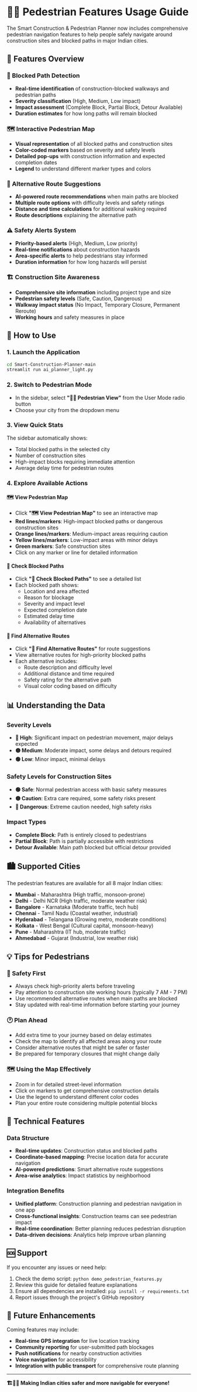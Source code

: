 # 🚶‍♀️ Pedestrian Features Usage Guide

The Smart Construction & Pedestrian Planner now includes comprehensive pedestrian navigation features to help people safely navigate around construction sites and blocked paths in major Indian cities.

## 🌟 Features Overview

### 🚫 Blocked Path Detection
- **Real-time identification** of construction-blocked walkways and pedestrian paths
- **Severity classification** (High, Medium, Low impact)
- **Impact assessment** (Complete Block, Partial Block, Detour Available)
- **Duration estimates** for how long paths will remain blocked

### 🗺️ Interactive Pedestrian Map
- **Visual representation** of all blocked paths and construction sites
- **Color-coded markers** based on severity and safety levels
- **Detailed pop-ups** with construction information and expected completion dates
- **Legend** to understand different marker types and colors

### 🛐️ Alternative Route Suggestions
- **AI-powered route recommendations** when main paths are blocked
- **Multiple route options** with difficulty levels and safety ratings
- **Distance and time calculations** for additional walking required
- **Route descriptions** explaining the alternative path

### ⚠️ Safety Alerts System
- **Priority-based alerts** (High, Medium, Low priority)
- **Real-time notifications** about construction hazards
- **Area-specific alerts** to help pedestrians stay informed
- **Duration information** for how long hazards will persist

### 🏗️ Construction Site Awareness
- **Comprehensive site information** including project type and size
- **Pedestrian safety levels** (Safe, Caution, Dangerous)
- **Walkway impact status** (No Impact, Temporary Closure, Permanent Reroute)
- **Working hours** and safety measures in place

## 🚀 How to Use

### 1. Launch the Application
```bash
cd Smart-Construction-Planner-main
streamlit run ai_planner_light.py
```

### 2. Switch to Pedestrian Mode
- In the sidebar, select **"🚶‍♀️ Pedestrian View"** from the User Mode radio button
- Choose your city from the dropdown menu

### 3. View Quick Stats
The sidebar automatically shows:
- Total blocked paths in the selected city
- Number of construction sites
- High-impact blocks requiring immediate attention
- Average delay time for pedestrian routes

### 4. Explore Available Actions

#### 🗺️ View Pedestrian Map
- Click **"🗺️ View Pedestrian Map"** to see an interactive map
- **Red lines/markers**: High-impact blocked paths or dangerous construction sites
- **Orange lines/markers**: Medium-impact areas requiring caution
- **Yellow lines/markers**: Low-impact areas with minor delays
- **Green markers**: Safe construction sites
- Click on any marker or line for detailed information

#### 🚫 Check Blocked Paths
- Click **"🚫 Check Blocked Paths"** to see a detailed list
- Each blocked path shows:
  - Location and area affected
  - Reason for blockage
  - Severity and impact level
  - Expected completion date
  - Estimated delay time
  - Availability of alternatives

#### 🛐️ Find Alternative Routes
- Click **"🛐️ Find Alternative Routes"** for route suggestions
- View alternative routes for high-priority blocked paths
- Each alternative includes:
  - Route description and difficulty level
  - Additional distance and time required
  - Safety rating for the alternative path
  - Visual color coding based on difficulty

## 📊 Understanding the Data

### Severity Levels
- **🔴 High**: Significant impact on pedestrian movement, major delays expected
- **🟡 Medium**: Moderate impact, some delays and detours required
- **🟢 Low**: Minor impact, minimal delays

### Safety Levels for Construction Sites
- **🟢 Safe**: Normal pedestrian access with basic safety measures
- **🟡 Caution**: Extra care required, some safety risks present
- **🔴 Dangerous**: Extreme caution needed, high safety risks

### Impact Types
- **Complete Block**: Path is entirely closed to pedestrians
- **Partial Block**: Path is partially accessible with restrictions
- **Detour Available**: Main path blocked but official detour provided

## 🏙️ Supported Cities

The pedestrian features are available for all 8 major Indian cities:
- **Mumbai** - Maharashtra (High traffic, monsoon-prone)
- **Delhi** - Delhi NCR (High traffic, moderate weather risk)
- **Bangalore** - Karnataka (Moderate traffic, tech hub)
- **Chennai** - Tamil Nadu (Coastal weather, industrial)
- **Hyderabad** - Telangana (Growing metro, moderate conditions)
- **Kolkata** - West Bengal (Cultural capital, monsoon-heavy)
- **Pune** - Maharashtra (IT hub, moderate traffic)
- **Ahmedabad** - Gujarat (Industrial, low weather risk)

## 💡 Tips for Pedestrians

### 🚨 Safety First
- Always check high-priority alerts before traveling
- Pay attention to construction site working hours (typically 7 AM - 7 PM)
- Use recommended alternative routes when main paths are blocked
- Stay updated with real-time information before starting your journey

### 🕐 Plan Ahead
- Add extra time to your journey based on delay estimates
- Check the map to identify all affected areas along your route
- Consider alternative routes that might be safer or faster
- Be prepared for temporary closures that might change daily

### 🗺️ Using the Map Effectively
- Zoom in for detailed street-level information
- Click on markers to get comprehensive construction details
- Use the legend to understand different color codes
- Plan your entire route considering multiple potential blocks

## 🔧 Technical Features

### Data Structure
- **Real-time updates**: Construction status and blocked paths
- **Coordinate-based mapping**: Precise location data for accurate navigation
- **AI-powered predictions**: Smart alternative route suggestions
- **Area-wise analytics**: Impact statistics by neighborhood

### Integration Benefits
- **Unified platform**: Construction planning and pedestrian navigation in one app
- **Cross-functional insights**: Construction teams can see pedestrian impact
- **Real-time coordination**: Better planning reduces pedestrian disruption
- **Data-driven decisions**: Analytics help improve urban planning

## 🆘 Support

If you encounter any issues or need help:
1. Check the demo script: `python demo_pedestrian_features.py`
2. Review this guide for detailed feature explanations
3. Ensure all dependencies are installed: `pip install -r requirements.txt`
4. Report issues through the project's GitHub repository

## 🔮 Future Enhancements

Coming features may include:
- **Real-time GPS integration** for live location tracking
- **Community reporting** for user-submitted path blockages
- **Push notifications** for nearby construction activities
- **Voice navigation** for accessibility
- **Integration with public transport** for comprehensive route planning

---

**🏗️🚶‍♀️ Making Indian cities safer and more navigable for everyone!**